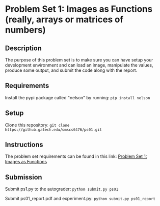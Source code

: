 # Problem Set 1: Images as Functions (really, arrays or matrices of numbers)

## Description
The purpose of this problem set is to make sure you can have setup your development environment and can load an image, manipulate the values, produce some output, and submit the code along with the report.

## Requirements
Install the pypi package called "nelson" by running:
`pip install nelson`

## Setup
Clone this repository:
`git clone https://github.gatech.edu/omscs6476/ps01.git`

## Instructions
The problem set requirements can be found in this link:
[Problem Set 1: Images as Functions](https://docs.google.com/document/d/1HLd6LMPjnx-nVdAXIKZZ1sHKydY61_ulhvKqJQEcpRY/edit?usp=sharing)

## Submission
Submit ps1.py to the autograder:
`python submit.py ps01`

Submit ps01_report.pdf and experiment.py:
`python submit.py ps01_report`
